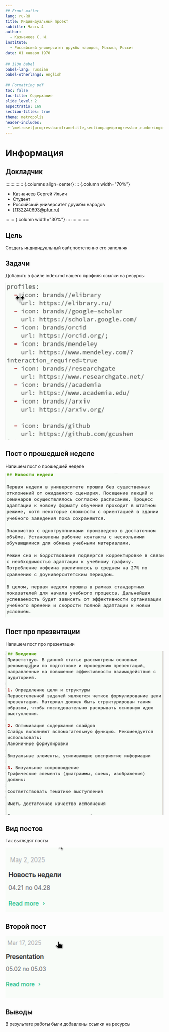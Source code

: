 ```yaml
---
## Front matter
lang: ru-RU
title: Индивидуальный проект 
subtitle: Часть 4
author:
  - Казначеев С. И.
institute:
  - Российский университет дружбы народов, Москва, Россия 
date: 01 января 1970

## i18n babel
babel-lang: russian
babel-otherlangs: english

## Formatting pdf
toc: false
toc-title: Содержание
slide_level: 2
aspectratio: 169
section-titles: true
theme: metropolis
header-includes:
 - \metroset{progressbar=frametitle,sectionpage=progressbar,numbering=fraction}
---
```


# Информация

## Докладчик

:::::::::::::: {.columns align=center}
::: {.column width="70%"}

  * Казначеев Сергей Ильич 
  * Студент
  * Российский университет дружбы народов
  * [1132240693@pfur.ru]

:::
::: {.column width="30%"}
:::
::::::::::::::

## Цель 
Создать индивидуальный сайт,постепенно его заполняя 


## Задачи

Добавить в файле index.md нашего профиля ссылки на ресурсы 

![sc1](./image/1.png)

## Пост о прошедшей неделе 

Напишем пост о прошедшей неделе

![sc2](./image/2.png)

## Пост про презентации

Напишем пост про презентации

![sc3](./image/3.png)

## Вид постов 

Так выглядят посты 

![sc4](./image/4.png)

## Второй пост

![sc5](./image/5.png)

## Выводы

В результате работы были добавлены ссылки на ресурсы 
